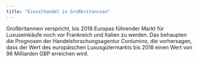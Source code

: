 ```yaml
---
title: "Einzelhandel in Großbritannien"
---
```


Großbritannien verspricht, bis 2018 Europas führender Markt für Luxuseinkäufe noch vor Frankreich und Italien zu werden. Das behaupten die Prognosen der Handelsforschungsagentur Conlumino, die vorhersagen, dass der Wert des europäischen Luxusgütermarkts bis 2018 einen Wert von 96 Milliarden GBP erreichen wird.